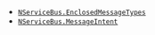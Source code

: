 
 * [`NServiceBus.EnclosedMessageTypes`](/nservicebus/messaging/headers/md#serialization-headers-nservicebus-enclosedmessagetypes)
 * [`NServiceBus.MessageIntent`](/nservicebus/messaging/headers.md#messaging-interaction-headers-nservicebus-messageintent)
